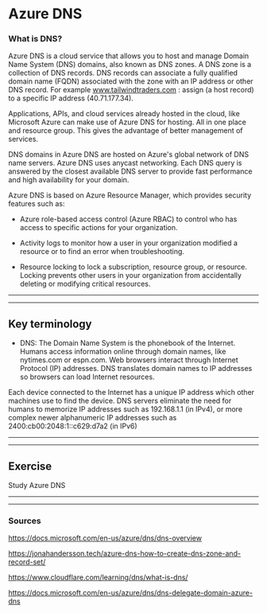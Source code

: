 # Azure DNS 

### What is DNS?


Azure DNS is a cloud service that allows you to host and manage Domain Name System (DNS) domains, also known as DNS zones. A DNS zone is a collection of DNS records. DNS records can associate a fully qualified domain name (FQDN) associated with the zone with an IP address or other DNS record. For example www.tailwindtraders.com : assign (a host record) to a specific IP address (40.71.177.34).

Applications, APIs, and cloud services already hosted in the cloud, like Microsoft Azure can make use of Azure DNS for hosting. All in one place and resource group. This gives the advantage of better management of services. 

DNS domains in Azure DNS are hosted on Azure's global network of DNS name servers. Azure DNS uses anycast networking. Each DNS query is answered by the closest available DNS server to provide fast performance and high availability for your domain.




Azure DNS is based on Azure Resource Manager, which provides security features such as:

 - Azure role-based access control (Azure RBAC) to control who has access to specific actions for your organization.

 - Activity logs to monitor how a user in your organization modified a resource or to find an error when troubleshooting.

 - Resource locking to lock a subscription, resource group, or resource. Locking prevents other users in your organization from accidentally deleting or modifying critical resources.

---
---

## Key terminology

 - DNS: The Domain Name System is the phonebook of the Internet. Humans access information online through domain names, like nytimes.com or espn.com. Web browsers interact through Internet Protocol (IP) addresses. DNS translates domain names to IP addresses so browsers can load Internet resources.

Each device connected to the Internet has a unique IP address which other machines use to find the device. DNS servers eliminate the need for humans to memorize IP addresses such as 192.168.1.1 (in IPv4), or more complex newer alphanumeric IP addresses such as 2400:cb00:2048:1::c629:d7a2 (in IPv6)

---
---

## Exercise

Study Azure DNS

---
---

### Sources

https://docs.microsoft.com/en-us/azure/dns/dns-overview

https://jonahandersson.tech/azure-dns-how-to-create-dns-zone-and-record-set/

https://www.cloudflare.com/learning/dns/what-is-dns/

https://docs.microsoft.com/en-us/azure/dns/dns-delegate-domain-azure-dns




